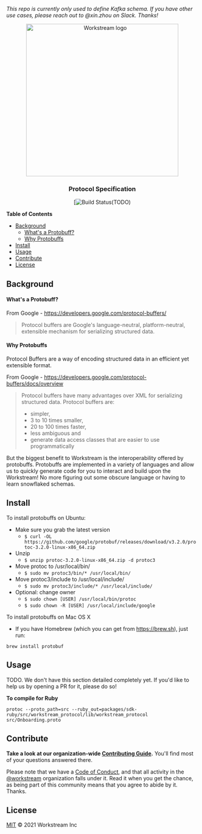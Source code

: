 *This repo is currently only used to define Kafka schema. If you have other use cases, please reach out to @xin.zhou on Slack. Thanks!*
<div align="center">
  <img alt="Workstream logo" src="https://user-images.githubusercontent.com/1224077/103751454-4d9b8200-5043-11eb-83b8-1743914b1125.png" width="400px" />

  ### Protocol Specification
</div>

<div align="center">

[![Build Status(TODO)]()

</div>

<!-- TOC -->

**Table of Contents**

- [Background](#background)
  - [What's a Protobuff?](#whats-a-protobuff)
  - [Why Protobuffs](#why-protobuffs)
- [Install](#install)
- [Usage](#usage)
- [Contribute](#contribute)
- [License](#license)

<!-- /TOC -->

## Background

#### What's a Protobuff?

From Google - https://developers.google.com/protocol-buffers/

> Protocol buffers are Google's language-neutral, platform-neutral,
> extensible mechanism for serializing structured data.


#### Why Protobuffs

Protocol Buffers are a way of encoding structured data in an efficient yet extensible format.

From Google - https://developers.google.com/protocol-buffers/docs/overview

> Protocol buffers have many advantages over XML for serializing
> structured data. Protocol buffers are:
>
> -   simpler,
> -   3 to 10 times smaller,
> -   20 to 100 times faster,
> -   less ambiguous and
> -   generate data access classes that are easier to use programmatically

But the biggest benefit to Workstream is the interoperability offered by protobuffs. Protobuffs are implemented in a variety of languages and allow us to quickly generate code for you to interact and build upon the Workstream! No more figuring out some obscure language or having to learn snowflaked schemas.

## Install

To install protobuffs on Ubuntu:

 - Make sure you grab the latest version
	 - `$ curl -OL https://github.com/google/protobuf/releases/download/v3.2.0/protoc-3.2.0-linux-x86_64.zip`
- Unzip
	- `$ unzip protoc-3.2.0-linux-x86_64.zip -d protoc3`
- Move protoc to /usr/local/bin/
	- `$ sudo mv protoc3/bin/* /usr/local/bin/`
- Move protoc3/include to /usr/local/include/
	- `$ sudo mv protoc3/include/* /usr/local/include/`
- Optional: change owner
	- `$ sudo chown [USER] /usr/local/bin/protoc`
	- `$ sudo chown -R [USER] /usr/local/include/google`

To install protobuffs on Mac OS X

- If you have Homebrew (which you can get from https://brew.sh), just run:

```
brew install protobuf
```

## Usage

TODO. We don't have this section detailed completely yet. If you'd like to help us by opening a PR for it, please do so!

**To compile for Ruby**
```
protoc --proto_path=src --ruby_out=packages/sdk-ruby/src/workstream_protocol/lib/workstream_protocol src/Onboarding.proto
```

## Contribute

**Take a look at our organization-wide [Contributing Guide](https://github.com/https://github.com/helloworld1812/Protocol/blob/master/CONTRIBUTING.md).** You'll find most of your questions answered there.


Please note that we have a [Code of Conduct](CODE_OF_CONDUCT.md), and that all activity in the [@workstream](https://github.com/helloworld1812) organization falls under it. Read it when you get the chance, as being part of this community means that you agree to abide by it. Thanks.

## License

[MIT](LICENSE) © 2021 Workstream Inc

